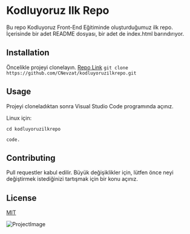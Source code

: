 # Kodluyoruz Ilk Repo
Bu repo Kodluyoruz Front-End Eğitiminde oluşturduğumuz ilk repo. İçerisinde bir adet README dosyası, bir adet de index.html barındırıyor.
## Installation
Öncelikle projeyi clonelayın. [Repo Link](https://github.com/CNevzat/kodluyoruzilkrepo.git)
`git clone https://github.com/CNevzat/kodluyoruzilkrepo.git`
## Usage
Projeyi cloneladıktan sonra Visual Studio Code programında açınız.

Linux için:

`cd kodluyoruzilkrepo`

`code.`
## Contributing
Pull requestler kabul edilir. Büyük değişiklikler için, lütfen önce neyi değiştirmek istediğinizi tartışmak için bir konu açınız.
## License
[MIT](https://choosealicense.com/licenses/mit/)

![ProjectImage](https://global-uploads.webflow.com/6097e0eca1e87557da031fef/63739a32259566fc9428cb1d_Deneme.png)
